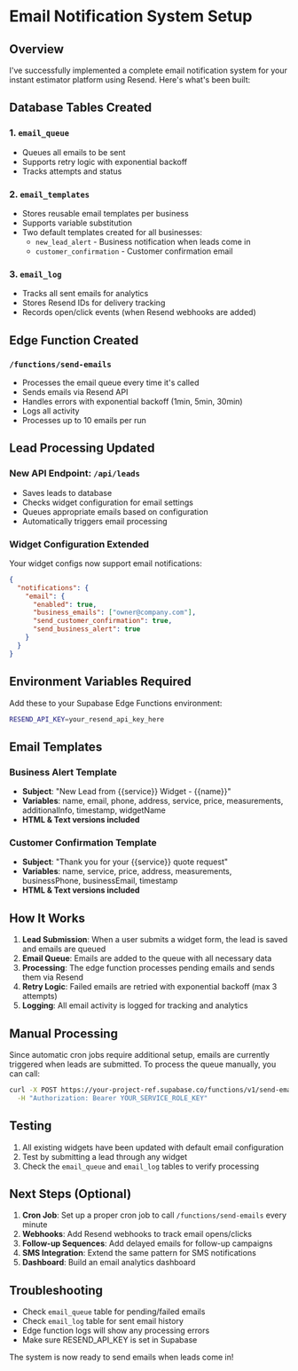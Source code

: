 # Email Notification System Setup

## Overview
I've successfully implemented a complete email notification system for your instant estimator platform using Resend. Here's what's been built:

## Database Tables Created

### 1. `email_queue`
- Queues all emails to be sent
- Supports retry logic with exponential backoff
- Tracks attempts and status

### 2. `email_templates` 
- Stores reusable email templates per business
- Supports variable substitution
- Two default templates created for all businesses:
  - `new_lead_alert` - Business notification when leads come in
  - `customer_confirmation` - Customer confirmation email

### 3. `email_log`
- Tracks all sent emails for analytics
- Stores Resend IDs for delivery tracking
- Records open/click events (when Resend webhooks are added)

## Edge Function Created

### `/functions/send-emails`
- Processes the email queue every time it's called
- Sends emails via Resend API
- Handles errors with exponential backoff (1min, 5min, 30min)
- Logs all activity
- Processes up to 10 emails per run

## Lead Processing Updated

### New API Endpoint: `/api/leads`
- Saves leads to database
- Checks widget configuration for email settings
- Queues appropriate emails based on configuration
- Automatically triggers email processing

### Widget Configuration Extended
Your widget configs now support email notifications:

```json
{
  "notifications": {
    "email": {
      "enabled": true,
      "business_emails": ["owner@company.com"],
      "send_customer_confirmation": true,
      "send_business_alert": true
    }
  }
}
```

## Environment Variables Required

Add these to your Supabase Edge Functions environment:

```bash
RESEND_API_KEY=your_resend_api_key_here
```

## Email Templates

### Business Alert Template
- **Subject**: "New Lead from {{service}} Widget - {{name}}"
- **Variables**: name, email, phone, address, service, price, measurements, additionalInfo, timestamp, widgetName
- **HTML & Text versions included**

### Customer Confirmation Template  
- **Subject**: "Thank you for your {{service}} quote request"
- **Variables**: name, service, price, address, measurements, businessPhone, businessEmail, timestamp
- **HTML & Text versions included**

## How It Works

1. **Lead Submission**: When a user submits a widget form, the lead is saved and emails are queued
2. **Email Queue**: Emails are added to the queue with all necessary data
3. **Processing**: The edge function processes pending emails and sends them via Resend
4. **Retry Logic**: Failed emails are retried with exponential backoff (max 3 attempts)
5. **Logging**: All email activity is logged for tracking and analytics

## Manual Processing

Since automatic cron jobs require additional setup, emails are currently triggered when leads are submitted. To process the queue manually, you can call:

```bash
curl -X POST https://your-project-ref.supabase.co/functions/v1/send-emails \
  -H "Authorization: Bearer YOUR_SERVICE_ROLE_KEY"
```

## Testing

1. All existing widgets have been updated with default email configuration
2. Test by submitting a lead through any widget
3. Check the `email_queue` and `email_log` tables to verify processing

## Next Steps (Optional)

1. **Cron Job**: Set up a proper cron job to call `/functions/send-emails` every minute
2. **Webhooks**: Add Resend webhooks to track email opens/clicks
3. **Follow-up Sequences**: Add delayed emails for follow-up campaigns
4. **SMS Integration**: Extend the same pattern for SMS notifications
5. **Dashboard**: Build an email analytics dashboard

## Troubleshooting

- Check `email_queue` table for pending/failed emails
- Check `email_log` table for sent email history
- Edge function logs will show any processing errors
- Make sure RESEND_API_KEY is set in Supabase

The system is now ready to send emails when leads come in!
